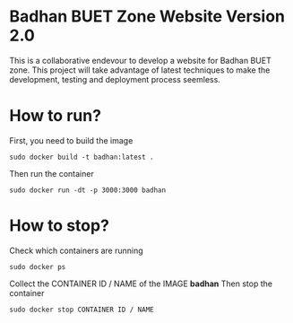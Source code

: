 # Badhan BUET Zone Website Version 2.0
This is a collaborative endevour to develop a website for Badhan BUET zone.
This project will take advantage of latest techniques to make the development, testing and deployment process seemless.


# How to run?
First, you need to build the image
```
sudo docker build -t badhan:latest .
```

Then run the container
```
sudo docker run -dt -p 3000:3000 badhan
```

# How to stop?
Check which containers are running
```
sudo docker ps
```
Collect the CONTAINER ID / NAME of the IMAGE **badhan**
Then stop the container
```
sudo docker stop CONTAINER ID / NAME
```
